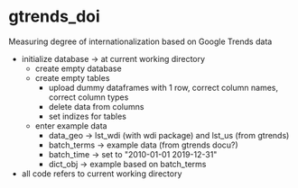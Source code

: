 # gtrends_doi
Measuring degree of internationalization based on Google Trends data

- initialize database -> at current working directory
  - create empty database
  - create empty tables
    - upload dummy dataframes with 1 row, correct column names, correct column types
    - delete data from columns
    - set indizes for tables
  - enter example data
    - data_geo -> lst_wdi (with wdi package) and lst_us (from gtrends)
    - batch_terms -> example data (from gtrends docu?)
    - batch_time -> set to "2010-01-01 2019-12-31"
    - dict_obj -> example based on batch_terms
- all code refers to current working directory
